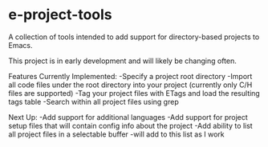 # e-project-tools
A collection of tools intended to add support for directory-based projects to Emacs.

This project is in early development and will likely be changing often.

Features Currently Implemented:
-Specify a project root directory
-Import all code files under the root directory into your project (currently only C/H files are supported)
-Tag your project files with ETags and load the resulting tags table
-Search within all project files using grep

Next Up:
-Add support for additional languages
-Add support for project setup files that will contain config info about the project
-Add ability to list all project files in a selectable buffer
-will add to this list as I work
